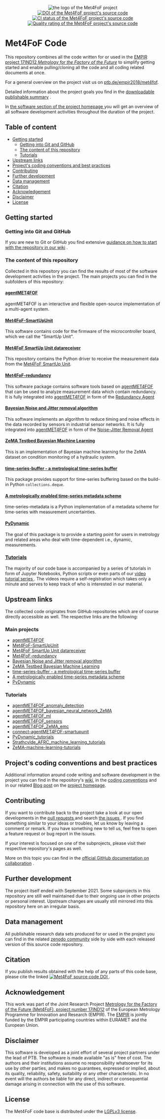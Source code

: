 <p align="center">
 <img src="https://www.ptb.de/empir2018/fileadmin/documents/empir/Met4FoF/images/Metrology-Factory-Future_Logo_200px.png" alt="the logo of the Met4FoF project" title="Met4FoF project logo">
 <br>
  <!-- Zenodo DOI -->
  <a href="https://zenodo.org/badge/latestdoi/138772091">
   <img src="https://zenodo.org/badge/138772091.svg" alt="DOI of the Met4FoF project's source code" title="Met4FoF source code DOI">
  </a>
  <!-- CircleCI -->
  <a href="https://circleci.com/gh/Met4FoF/Code">
   <img src="https://circleci.com/gh/Met4FoF/Code.svg?style=shield&circle-token=3566560a243f21fa06fafbe49e92ac2a6d3fc250" alt="CI status of the Met4FoF project's source code" title="Met4FoF source code CI status">
  </a>
  <!-- Codacy -->
  <a href="https://www.codacy.com/gh/Met4FoF/Code/dashboard?utm_source=github.com&amp;utm_medium=referral&amp;utm_content=Met4FoF/Code&amp;utm_campaign=Badge_Grade">
   <img src="https://app.codacy.com/project/badge/Grade/b72908cff3174e529487518065aded8b" alt="Quality rating of the Met4FoF project's source code" title="Met4FoF source code quality rating">
  </a>
</p>

# Met4FoF Code

This repository combines all the code written for or used in the
[EMPIR project 17IND12 *Metrology for the Factory of the
Future*](https://www.ptb.de/empir2018/met4fof/)
to simplify getting started and enable pulling/cloning all the code and all coding
related documents at once.

For a general overview on the project visit us on
[ptb.de/empir2018/met4fof](https://www.ptb.de/empir2018/met4fof/).

Detailed information about the project goals you find in
the [downloadable publishable summary](https://www.ptb.de/empir2018/fileadmin/documents/empir/Met4FoF/Documents/17IND12_Met4FoF_M27_PublishableSummary.pdf)
.

In [the software section of the project homepage
](https://www.ptb.de/empir2018/met4fof/software/) you will get an overview of all
software development activities throughout the duration of the project.

## Table of content

- [Getting started](#getting-started)
  - [Getting into Git and GitHub](#getting-into-git-and-github)
  - [The content of this repository](#the-content-of-this-repository)
  - [Tutorials](#tutorials)
- [Upstream links](#Upstream-links)
- [Project's coding conventions and best practices
  ](#projects-coding-conventions-and-best-practices)
- [Contributing](#contributing)
- [Further development](#further-development)
- [Data management](#data-management)
- [Citation](#citation)
- [Acknowledgement](#acknowledgement)
- [Disclaimer](#disclaimer)
- [License](#license)

## Getting started

### Getting into Git and GitHub

If you are new to Git or GitHub you find
extensive [guidance on how to start with the repository in our wiki](https://github.com/Met4FoF/Code/wiki)
.

### The content of this repository

Collected in this repository you can find the results of most of the software
development activities in the project. The main projects you can find in the subfolders
of this repository:

#### [agentMET4FOF](agentMET4FOF)

agentMET4FOF is an interactive and flexible open-source implementation of a multi-agent
system.

#### [Met4FoF-SmartUpUnit](Met4FoF-SmartUpUnit)

This software contains code for the firmware of the microcontroller board, which we call
the "SmartUp Unit".

#### [Met4FoF SmartUp Unit datareceiver](datareceiver)

This repository contains the Python driver to receive the measurement data from the
[Met4FoF SmartUp Unit](#Met4FoF-SmartUpUnit).

#### [Met4FoF-redundancy](https://www.ptb.de/empir2018/met4fof/software/further-developments/#c5948)

This software package contains software tools based on [agentMET4FOF](#agentMET4FOF)
that can be used to analyze measurement data which contain redundancy. It is fully
integrated into [agentMET4FOF](#agentMET4FOF) in form of the [Redundancy Agent
](https://agentmet4fof.readthedocs.io/en/latest/tutorials.html#working-with-signals-carrying-redundant-information)

#### [Bayesian Noise and Jitter removal algorithm](https://www.ptb.de/empir2018/met4fof/software/further-developments/#c6058)

This software implements an algorithm to reduce timing and noise effects in the data
recorded by sensors in industrial sensor networks. It is fully integrated
into [agentMET4FOF](#agentMET4FOF) in form of the [Noise-Jitter Removal Agent
](https://agentmet4fof.readthedocs.io/en/latest/agentMET4FOF_tutorials/noise_jitter/remove_noise_and_jitter.html)

#### [ZeMA Testbed Bayesian Machine Learning](ZeMA_testbed_Bayesian_machine_learning)

This is an implementation of Bayesian machine learning for the ZeMA dataset on condition
monitoring of a hydraulic system.

#### [time-series-buffer - a metrological time-series buffer](time-series-buffer)

This package provides support for time-series buffering based on the build-in Python
`collections.deque`.

#### [A metrologically enabled time-series metadata scheme](time-series-metadata)

time-series-metadata is a Python implementation of a metadata scheme for time-series
with measurement uncertainties.

#### [PyDynamic](PyDynamic)

The goal of this package is to provide a starting point for users in metrology and
related areas who deal with time-dependent i.e., dynamic, measurements.

### [Tutorials](tutorials)

The majority of our code base is accompanied by a series of tutorials in form of Jupyter
Notebooks, Python scripts or even parts of our [video tutorial series
](https://www.ptb.de/empir2018/de/met4fof/information-communication/video-portal/). The
videos require a self-registration which takes only a minute and serves to keep track of
who is interested in our material.

## Upstream links

The collected code originates from GitHub repositories which are of course directly
accessible as well. The respective links are the following:

### Main projects

- [agentMET4FOF](https://github.com/Met4FoF/agentMET4FOF)
- [Met4FoF-SmartUpUnit](https://github.com/Met4FoF/Met4FoF-SmartUpUnit)
- [Met4FoF SmartUp Unit datareceiver](https://github.com/Met4FoF/datareceiver)
- [Met4FoF-redundancy](https://github.com/Met4FoF/Met4FoF-redundancy)
- [Bayesian Noise and Jitter removal algorithm](https://github.com/Met4FoF/npl-jitter-noise-removal-mcmc)
- [ZeMA Testbed Bayesian Machine Learning](https://github.com/Met4FoF/ZeMA_testbed_Bayesian_machine_learning)
- [time-series-buffer - a metrological time-series buffer](https://github.com/PTB-M4D/time-series-buffer)
- [A metrologically enabled time-series metadata scheme](https://github.com/PTB-M4D/time-series-metadata)
- [PyDynamic](https://github.com/PTB-M4D/PyDynamic)

### Tutorials

- [agentMET4FOF_anomaly_detection](#agentMET4FOF_anomaly_detection)
- [agentMET4FOF_bayesian_neural_network_ZeMA](https://github.com/Met4FoF/agentMET4FOF_bayesian_neural_network_ZeMA)
- [agentMET4FOF_ml](https://github.com/Met4FoF/agentMET4FOF_ml.git)
- [agentMET4FOF_sensors](https://github.com/Met4FoF/agentMET4FOF_sensors.git)
- [agentMET4FOF_ZeMA_emc](https://github.com/Met4FoF/agentMET4FOF_ZeMA_emc.git)
- [connect-agentMET4FOF-smartupunit](#connect-agentMET4FOF-smartupunit)
- [PyDynamic_tutorials](https://github.com/PTB-M4D/PyDynamic_tutorials.git)
- [Strathcylde_AFRC_machine_learning_tutorials](https://github.com/harislulic/Strathcylde_AFRC_machine_learning_tutorials.git)
- [ZeMA-machine-learning-tutorials](https://github.com/harislulic/ZeMA-machine-learning-tutorials.git)

## Project's coding conventions and best practices

Additional information around code writing and software development in the project you
can find in the repository's
[wiki](https://github.com/Met4FoF/Code/wiki), in the
[coding conventions](conventions/README.md) and in our related
[Blog post](https://www.ptb.de/empir2018/met4fof/information-communication/blog/detail-view/?tx_news_pi1%5Bnews%5D=38&tx_news_pi1%5Bcontroller%5D=News&tx_news_pi1%5Baction%5D=detail&cHash=ce963c7573572d40ef0f496449ef8aff)
on the [project homepage](https://met4fof.eu/).

## Contributing

If you want to contribute back to the project take a look at our open developments in
the [pull requests
](https://github.com/Met4FoF/Code/pulls) and search [the issues
](https://github.com/Met4FoF/Code/issues). If you find something similar to your ideas
or troubles, let us know by leaving a comment or remark. If you have something new to
tell us, feel free to open a feature request or bug report in the issues.

If your interest is focused on one of the subprojects, please visit their respective
repository's pages as well.

More on this topic you can find in the
[official GitHub documentation on collaboration](https://docs.github.com/en/github/collaborating-with-issues-and-pull-requests)
.

## Further development

The project itself ended with September 2021. Some subprojects in this repository are
still well maintained due to their ongoing use in other projects or personal interest.
Upstream changes are usually still mirrored into this repository here on an irregular
basis.

## Data management

All publishable research data sets produced for or used in the project you can find in
the related [zenodo community](https://zenodo.org/communities/met4fof/) side by side
with each released version of this source code repository.

## Citation

If you publish results obtained with the help of any parts of this code base, please
cite the linked [![Met4FoF source code DOI](https://zenodo.org/badge/138772091.svg)
](https://zenodo.org/badge/latestdoi/138772091).

## Acknowledgement

This work was part of the Joint Research
Project [Metrology for the Factory of the Future (Met4FoF), project number 17IND12](https://www.ptb.de/empir2018/met4fof/)
of the European Metrology Programme for Innovation and Research (EMPIR). The
[EMPIR](http://msu.euramet.org) is jointly funded by the EMPIR participating countries
within EURAMET and the European Union.

## Disclaimer

This software is developed as a joint effort of several project partners under the lead
of PTB. The software is made available "as is" free of cost. The authors and their
institutions assume no responsibility whatsoever for its use by other parties, and makes
no guarantees, expressed or implied, about its quality, reliability, safety, suitability
or any other characteristic. In no event will the authors be liable for any direct,
indirect or consequential damage arising in connection with the use of this software.

## License

The Met4FoF code base is distributed under the
[LGPLv3 license](https://github.com/Met4FoF/Code/blob/main/license.md).